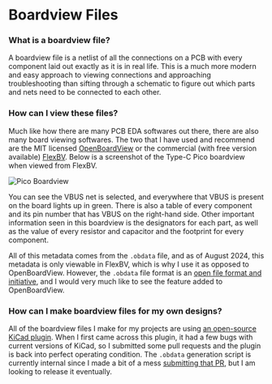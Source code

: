 # Boardview Files

### What is a boardview file?

A boardview file is a netlist of all the connections on a PCB with every component laid out exactly as it is in real life. This is a much more modern and easy approach to viewing connections and approaching troubleshooting than sifting through a schematic to figure out which parts and nets need to be connected to each other.

### How can I view these files?

Much like how there are many PCB EDA softwares out there, there are also many board viewing softwares. The two that I have used and recommend are the MIT licensed [OpenBoardView](https://github.com/OpenBoardView/OpenBoardView) or the commercial (with free version available) [FlexBV](https://pldaniels.com/flexbv/). Below is a screenshot of the Type-C Pico boardview when viewed from FlexBV.

![Pico Boardview](https://github.com/user-attachments/assets/84bf1fcd-a03f-4ae5-9713-422c2b41f7c7)

You can see the VBUS net is selected, and everywhere that VBUS is present on the board lights up in green. There is also a table of every component and its pin number that has VBUS on the right-hand side. Other important information seen in this boardview is the designators for each part, as well as the value of every resistor and capacitor and the footprint for every component.

All of this metadata comes from the `.obdata` file, and as of August 2024, this metadata is only viewable in FlexBV, which is why I use it as opposed to OpenBoardView. However, the `.obdata` file format is an [open file format and initiative](https://openboarddata.org/), and I would very much like to see the feature added to OpenBoardView.

### How can I make boardview files for my own designs?

All of the boardview files I make for my projects are using [an open-source KiCad plugin](https://github.com/whitequark/kicad-boardview). When I first came across this plugin, it had a few bugs with current versions of KiCad, so I submitted some pull requests and the plugin is back into perfect operating condition. The `.obdata` generation script is currently internal since I made a bit of a mess [submitting that PR](https://github.com/whitequark/kicad-boardview/pull/16), but I am looking to release it eventually.
